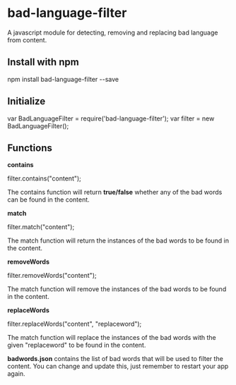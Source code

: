 # bad-language-filter
A javascript module for detecting, removing and replacing bad language from content.

##  Install with npm
npm install bad-language-filter --save

##  Initialize
var BadLanguageFilter = require('bad-language-filter');
var filter = new BadLanguageFilter();

## Functions
**contains**

filter.contains("content");

The contains function will return **true/false** whether any of the bad words can be found in the content.

**match**

filter.match("content");

The match function will return the instances of the bad words to be found in the content.

**removeWords**

filter.removeWords("content");

The match function will remove the instances of the bad words to be found in the content.

**replaceWords**

filter.replaceWords("content", "replaceword");

The match function will replace the instances of the bad words with the given "replaceword" to be found in the content.

**badwords.json** contains the list of bad words that will be used to filter the content.  You can change and update this, just remember to restart your app again.






